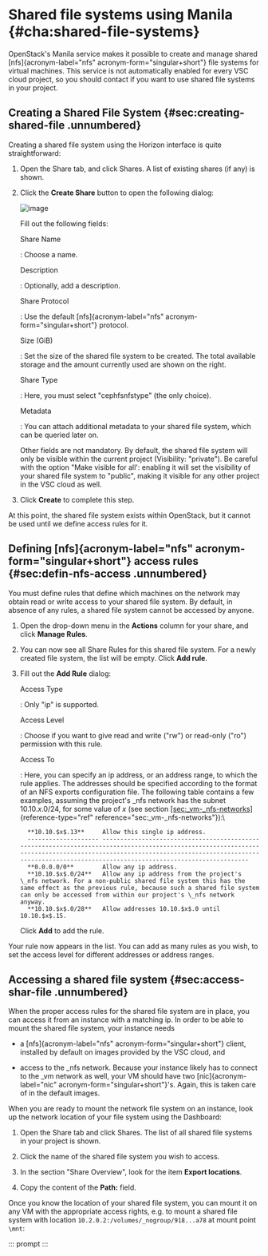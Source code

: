 # Shared file systems using Manila {#cha:shared-file-systems}

OpenStack's Manila service makes it possible to create and manage shared
[nfs]{acronym-label="nfs" acronym-form="singular+short"} file systems
for virtual machines. This service is not automatically enabled for
every VSC cloud project, so you should contact if you want to use shared
file systems in your project.

## Creating a Shared File System {#sec:creating-shared-file .unnumbered}

Creating a shared file system using the Horizon interface is quite
straightforward:

1.  Open the Share tab, and click Shares. A list of existing shares (if
    any) is shown.

2.  Click the **Create Share** button to open the following dialog:


    ![image](img/create_share.png)


    Fill out the following fields:

    Share Name

    :   Choose a name.

    Description

    :   Optionally, add a description.

    Share Protocol

    :   Use the default [nfs]{acronym-label="nfs"
        acronym-form="singular+short"} protocol.

    Size (GiB)

    :   Set the size of the shared file system to be created. The total
        available storage and the amount currently used are shown on the
        right.

    Share Type

    :   Here, you must select "cephfsnfstype" (the only choice).

    Metadata

    :   You can attach additional metadata to your shared file system,
        which can be queried later on.

    Other fields are not mandatory. By default, the shared file system
    will only be visible within the current project (Visibility:
    "private"). Be careful with the option "Make visible for all':
    enabling it will set the visibility of your shared file system to
    "public", making it visible for any other project in the VSC cloud
    as well.

3.  Click **Create** to complete this step.

At this point, the shared file system exists within OpenStack, but it
cannot be used until we define access rules for it.

## Defining [nfs]{acronym-label="nfs" acronym-form="singular+short"} access rules {#sec:defin-nfs-access .unnumbered}

You must define rules that define which machines on the network may
obtain read or write access to your shared file system. By default, in
absence of any rules, a shared file system cannot be accessed by anyone.

1.  Open the drop-down menu in the **Actions** column for your share,
    and click **Manage Rules**.

2.  You can now see all Share Rules for this shared file system. For a
    newly created file system, the list will be empty. Click **Add
    rule**.

3.  Fill out the **Add Rule** dialog:

    Access Type

    :   Only "ip" is supported.

    Access Level

    :   Choose if you want to give read and write ("rw") or read-only
        ("ro") permission with this rule.

    Access To

    :   Here, you can specify an ip address, or an address range, to
        which the rule applies. The addresses should be specified
        according to the format of an NFS exports configuration file.
        The following table contains a few examples, assuming the
        project's \_nfs network has the subnet 10.10.$x$.0/24, for some
        value of $x$ (see section
        [\[sec:\_vm-\_nfs-networks\]](#sec:_vm-_nfs-networks){reference-type="ref"
        reference="sec:_vm-_nfs-networks"}):\

          **10.10.$x$.13**     Allow this single ip address.
          -------------------- --------------------------------------------------------------------------------------------------------------------------------------------------------------------------------------------------------------------------------------------------
          **0.0.0.0/0**        Allow any ip address.
          **10.10.$x$.0/24**   Allow any ip address from the project's \_nfs network. For a non-public shared file system this has the same effect as the previous rule, because such a shared file system can only be accessed from within our project's \_nfs network anyway.
          **10.10.$x$.0/28**   Allow addresses 10.10.$x$.0 until 10.10.$x$.15.

    Click **Add** to add the rule.

Your rule now appears in the list. You can add as many rules as you
wish, to set the access level for different addresses or address ranges.

## Accessing a shared file system {#sec:access-shar-file .unnumbered}

When the proper access rules for the shared file system are in place,
you can access it from an instance with a matching ip. In order to be
able to mount the shared file system, your instance needs

-   a [nfs]{acronym-label="nfs" acronym-form="singular+short"} client,
    installed by default on images provided by the VSC cloud, and

-   access to the \_nfs network. Because your instance likely has to
    connect to the \_vm network as well, your VM should have two
    [nic]{acronym-label="nic" acronym-form="singular+short"}'s. Again,
    this is taken care of in the default images.

When you are ready to mount the network file system on an instance, look
up the network location of your file system using the Dashboard:

1.  Open the Share tab and click Shares. The list of all shared file
    systems in your project is shown.

2.  Click the name of the shared file system you wish to access.

3.  In the section "Share Overview", look for the item **Export
    locations**.

4.  Copy the content of the **Path:** field.

Once you know the location of your shared file system, you can mount it
on any VM with the appropriate access rights, e.g. to mount a shared
file system with location `10.2.0.2:/volumes/_nogroup/918...a78` at
mount point `\mnt`:

::: prompt
:::
